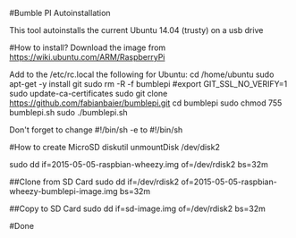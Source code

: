 #Bumble PI Autoinstallation

This tool autoinstalls the current Ubuntu 14.04 (trusty) on a usb drive

#How to install?
Download the image from https://wiki.ubuntu.com/ARM/RaspberryPi

Add to the /etc/rc.local the following for Ubuntu:
cd /home/ubuntu
sudo apt-get -y install git
sudo rm -R -f bumblepi
#export GIT_SSL_NO_VERIFY=1
sudo update-ca-certificates
sudo git clone https://github.com/fabianbaier/bumblepi.git
cd bumblepi
sudo chmod 755 bumblepi.sh
sudo ./bumblepi.sh

Don't forget to change #!/bin/sh -e to #!/bin/sh

#How to create MicroSD
diskutil unmountDisk /dev/disk2

sudo dd if=2015-05-05-raspbian-wheezy.img of=/dev/rdisk2 bs=32m

##Clone from SD Card
sudo dd if=/dev/rdisk2 of=2015-05-05-raspbian-wheezy-bumblepi-image.img bs=32m

##Copy to SD Card
sudo dd if=sd-image.img of=/dev/rdisk2 bs=32m


#Done